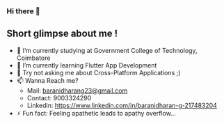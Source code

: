 ### Hi there 👋

## Short glimpse about me !

- 🔭 I’m currently studying at Government College of Technology, Coimbatore
- 🌱 I’m currently learning Flutter App Development
- 💬 Try not asking me about Cross-Platform Applications ;)
- 📫 Wanna Reach me?
    - Mail: baranidharang23@gmail.com
    - Contact: 9003324290
    - Linkedin: https://www.linkedin.com/in/baranidharan-g-217483204
- ⚡ Fun fact: Feeling apathetic leads to apathy overflow...
